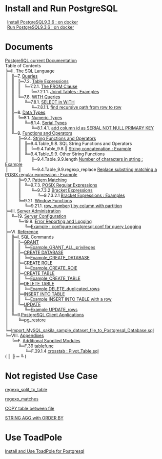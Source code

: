 # Install and Run PostgreSQL
&ensp;[Install PostgreSQL9.3.6 : on docker](01_Install_and_Run_PostgreSQL/01_Install_PostgreSQL9.3.6_on_docker.md)  
&ensp;[Run PostgreSQL9.3.6 : on docker](01_Install_and_Run_PostgreSQL/02_Run_PostgreSQL9.3.6_on_docker.md)

# Documents
[PostgreSQL current Documentation](https://www.postgresql.org/docs/current/static/index.html)  
Table of Contents  
╠═II. [The SQL Language](https://www.postgresql.org/docs/current/static/sql.html)  
║&ensp; ╠═7. [Queries](https://www.postgresql.org/docs/current/static/queries.html)  
║&ensp; ║&ensp; ╠═7.2. [Table Expressions](https://www.postgresql.org/docs/10/static/queries-table-expressions.html)  
║&ensp; ║&ensp; ║&ensp; ╚═7.2.1. [The FROM Clause](https://www.postgresql.org/docs/10/static/queries-table-expressions.html#QUERIES-FROM)    
║&ensp; ║&ensp; ║&ensp; &ensp; &ensp; ╚═7.2.1.1. [Joind Tables : Examples](02_Use_PostgreSQL/current/02_II/07/2/1/1/01_Joined_Tables_Examples.md)  
║&ensp; ║&ensp; ╚═7.8. [WITH Queries](https://www.postgresql.org/docs/current/static/queries-with.html)  
║&ensp; ║&ensp; &ensp; &ensp; ╚═7.8.1. [SELECT in WITH](https://www.postgresql.org/docs/current/static/queries-with.html#QUERIES-WITH-SELECT)    
║&ensp; ║&ensp; &ensp; &ensp; &ensp; &ensp; ╚═7.8.1.1. [find recursive path from row to row](02_Use_PostgreSQL/current/02_II/07/8/1/01_find_path_from_row_to_row.md)  
║&ensp; ╠═8. [Data Types](https://www.postgresql.org/docs/current/static/datatype.html)  
║&ensp; ║&ensp; ╚═8.1. [Numeric Types](https://www.postgresql.org/docs/current/static/datatype-numeric.html)  
║&ensp; ║&ensp; &ensp; &ensp; ╚═8.1.4. [Serial Types](https://www.postgresql.org/docs/current/static/datatype-numeric.html#DATATYPE-SERIAL)    
║&ensp; ║&ensp; &ensp; &ensp; &ensp; &ensp; ╚═8.1.4.1. [add column id as SERIAL NOT NULL PRIMARY KEY](02_Use_PostgreSQL/current/02_II/08/01/4/01_add_column_as_serial_to_prevent_duplication.md)  
║&ensp; ╚═9. [Functions and Operators](https://www.postgresql.org/docs/current/static/functions.html)  
║&ensp; &ensp; &ensp; ╠═9.4. [String Functions and Operators](https://www.postgresql.org/docs/current/static/functions-string.html)  
║&ensp; &ensp; &ensp; ║&ensp; ╠═9.4.Table_9.8. SQL String Functions and Operators  
║&ensp; &ensp; &ensp; ║&ensp; ║&ensp; ╚═9.4.Table_9.8.|| [String concatenation : Example](02_Use_PostgreSQL/current/02_II/09/04/Table_9.8./01_string_concatenation.md)  
║&ensp; &ensp; &ensp; ║&ensp; ╚═9.4.Table_9.9. Other String Functions  
║&ensp; &ensp; &ensp; ║&ensp; &ensp; &ensp; ╠═9.4.Table_9.9.length [Number of characters in string : Example](02_Use_PostgreSQL/current/02_II/09/04/Table_9.9./01_length.md)  
║&ensp; &ensp; &ensp; ║&ensp; &ensp; &ensp; ╚═9.4.Table_9.9.regexp_replace [Replace substring matching a POSIX regular expression : Example](02_Use_PostgreSQL/current/02_II/09/04/Table_9.9./02_regexp_replace.md)  
║&ensp; &ensp; &ensp; ╠═9.7. [Pattern Matching](https://www.postgresql.org/docs/current/static/functions-matching.html)  
║&ensp; &ensp; &ensp; ║&ensp; ╚═9.7.3. [POSIX Regular Expressions](https://www.postgresql.org/docs/current/static/functions-matching.html#FUNCTIONS-POSIX-REGEXP)  
║&ensp; &ensp; &ensp; ║&ensp; &ensp; &ensp; ╚═9.7.3.2 [Bracket Expressions](https://www.postgresql.org/docs/current/static/functions-matching.html#POSIX-BRACKET-EXPRESSIONS)  
║&ensp; &ensp; &ensp; ║&ensp; &ensp; &ensp; &ensp; &ensp; ╚═9.7.3.2.1 [Bracket Expressions : Examples](02_Use_PostgreSQL/current/02_II/09/07/01_Bracket_Expressions.md)  
║&ensp; &ensp; &ensp; ╚═9.21. [Window Functions](https://www.postgresql.org/docs/current/static/functions-window.html)  
║&ensp; &ensp; &ensp; &ensp; &ensp; ╚═9.21.1. [row_number() by column with partition](02_Use_PostgreSQL/current/02_II/09/21/06_row_number.md)  
╠═III. [Server Administration](https://www.postgresql.org/docs/current/static/admin.html)  
║&ensp; ╚═19. [Server Configuration](https://www.postgresql.org/docs/current/static/runtime-config.html)  
║&ensp; &ensp; &ensp; ╚═19.8. [Error Reporting and Logging](https://www.postgresql.org/docs/current/static/runtime-config-logging.html)  
║&ensp; &ensp; &ensp; &ensp; &ensp; ╚═[Example : configure postgresql.conf for query Logging](02_Use_PostgreSQL/current/03_III/19/08/01_configure_postgresql_conf_file.md)  
╠═VI. [Reference](https://www.postgresql.org/docs/current/static/reference.html)  
║&ensp; ╠═I. [SQL Commands](https://www.postgresql.org/docs/current/static/sql-commands.html)  
║&ensp; ║&ensp; ╠═[GRANT](https://www.postgresql.org/docs/current/static/sql-createdatabase.html)  
║&ensp; ║&ensp; ║&ensp; ╚═[Example_GRANT_ALL_privileges](02_Use_PostgreSQL/current/06_VI/01_I/GRANT/01_GRANT_ALL_privileges.md)  
║&ensp; ║&ensp; ╠═[CREATE DATABASE](https://www.postgresql.org/docs/current/static/sql-createdatabase.html)  
║&ensp; ║&ensp; ║&ensp; ╚═[Example_CREATE_DATABASE](02_Use_PostgreSQL/current/06_VI/01_I/CREATE_DATABASE/01_CREATE_DATABASE.md)  
║&ensp; ║&ensp; ╠═[CREATE ROLE](https://www.postgresql.org/docs/current/static/sql-createrole.html)  
║&ensp; ║&ensp; ║&ensp; ╚═[Example_CREATE_ROlE](02_Use_PostgreSQL/current/06_VI/01_I/CREATE_ROLE/01_Create_Role.md)  
║&ensp; ║&ensp; ╠═[CREATE TABLE](https://www.postgresql.org/docs/current/static/sql-createtable.html)  
║&ensp; ║&ensp; ║&ensp; ╚═[Example_CREATE_TABLE](02_Use_PostgreSQL/current/06_VI/01_I/CREATE_TABLE/02_Create_Table.md)  
║&ensp; ║&ensp; ╠═[DELETE TABLE](https://www.postgresql.org/docs/current/static/sql-delete.html)  
║&ensp; ║&ensp; ║&ensp; ╚═[Example DELETE_duplicated_rows](02_Use_PostgreSQL/current/06_VI/01_I/DELETE/01_delete_duplicated_rows.md)   
║&ensp; ║&ensp; ╠═[INSERT INTO TABLE](https://www.postgresql.org/docs/current/static/sql-insert.html)  
║&ensp; ║&ensp; ║&ensp; ╚═[Example INSERT INTO TABLE with a row](02_Use_PostgreSQL/current/06_VI/01_I/INSERT/01_Insert_Into_Table.md)  
║&ensp; ║&ensp; ╚═[UPDATE](https://www.postgresql.org/docs/current/static/sql-update.html)  
║&ensp; ║&ensp; &ensp; &ensp; ╚═[Example UPDATE_rows](02_Use_PostgreSQL/current/06_VI/01_I/UPDATE/01_update_table.md)  
║&ensp; ╚═II.[PostgreSQL Client Applications](https://www.postgresql.org/docs/current/static/reference-client.html)  
║&ensp; &ensp; &ensp; ╚═[pg_restore](https://www.postgresql.org/docs/current/static/app-pgrestore.html)  
║&ensp; &ensp; &ensp; &ensp; &ensp; ╚═[Import_MySQL_sakila_sample_dataset_file_to_Postgresql_Database.sql](02_Use_PostgreSQL/current/06_VI/02_II/pg_restore/01_Import_MySQL_sakila_sample_dataset_to_PostgreSQL.md)  
╚═VIII. [Appendixes](https://www.postgresql.org/docs/current/static/appendixes.html)  
&ensp; &ensp; ╚═F. [Additional Supplied Modules](https://www.postgresql.org/docs/current/static/contrib.html)  
&ensp; &ensp; &ensp; &ensp; ╚═F.39 [tablefunc](https://www.postgresql.org/docs/current/static/tablefunc.html)  
&ensp; &ensp; &ensp; &ensp; &ensp; &ensp; ╚═F.39.1.4 [crosstab : Pivot_Table.sql](02_Use_PostgreSQL/current/08_VIII/F/39/01_Pivot_Table.md)  
( ║ ╠ ═ ╚ )  

# Not registed Use Case
[regexp_split_to_table](02_Use_PostgreSQL/04_regexp_split_to_table.md)

[regexp_matches](02_Use_PostgreSQL/05_regexp_matches.md)

[COPY table between file](02_Use_PostgreSQL/07_copy_table_and_file.md)

[STRING AGG with ORDER BY](02_Use_PostgreSQL/08_STRING_AGG_ORDER_BY.md)

# Use ToadPole
[Install and Use ToadPole for Postgresql](03_Use_Toad_Pole/01_use_toadpole.md)
